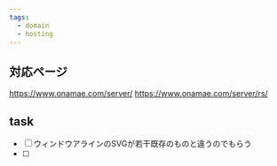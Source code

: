 ```yaml
---
tags:
  - domain
  - hosting
---
```


## 対応ページ
https://www.onamae.com/server/
https://www.onamae.com/server/rs/

## task
- [ ] ウィンドウアラインのSVGが若干既存のものと違うのでもらう
- [ ] 
